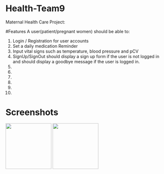﻿# Health-Team9
 Maternal Health Care Project:

#Features
A user(patient/pregnant women) should be able to:
1. Login / Registration for user accounts 
2. Set a daily medication Reminder
3. Input vital signs such as temperature, blood pressure  and pCV
4. SignUp/SignOut should display a sign up form if the user is not logged in and should display a goodbye message if the user is logged in.
5. 
6.
7.
8.
9.
10.

# Screenshots
<div>
<img src="https://user-images.githubusercontent.com/52883664/201880896-7fd83f04-9020-488b-90f4-1e09c8d0112a.jpg" width="150px"/>
<img src="https://user-images.githubusercontent.com/52883664/201880943-4b9136b6-160c-428e-b949-9529e99272db.jpg" width="150px"/>
</div>
